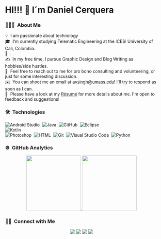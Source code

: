 # HI!!! 👋 I´m Daniel Cerquera


### 👨🏻‍💻 &nbsp;About Me

💡 &nbsp;I am passionate about technology\
🎓 &nbsp;I'm currently studying Telematic Engineering at the ICESI University of Cali, Colombia.\
🌱 &nbsp;.\
✍️ &nbsp;In my free time, I pursue Graphic Design and Blog Writing as hobbies/side hustles.\
💬 &nbsp;Feel free to reach out to me for pro bono consulting and volunteering, or just for some interesting discussion.\
✉️ &nbsp;You can shoot me an email at avsingh@umass.edu! I'll try to respond as soon as I can.\
📄 &nbsp;Please have a look at my [Résumé](https://www.adityavsingh.com/resume.html) for more details about me. I'm open to feedback and suggestions!


### 🛠 &nbsp;Technologies

![Android Studio](https://img.shields.io/badge/-Android%20Studio-05122A?style=flat&logo=Android-Studio)&nbsp;
![Java](https://img.shields.io/badge/-Java-05122A?style=flat&logo=Java&logoColor=FFA518)&nbsp;
![GitHub](https://img.shields.io/badge/-GitHub-05122A?style=flat&logo=github)&nbsp;
![Eclipse](https://img.shields.io/badge/-Eclipse-05122A?style=flat&logo=eclipse-ide&logoColor=2C2255)\
![Kotlin](https://img.shields.io/badge/-Kotlin-05122A?style=flat&logo=kotlin-ide&logoColor=2C2255)\
![Photoshop](https://img.shields.io/badge/-Photoshop-05122A?style=flat&logo=adobe-photoshop)&nbsp;
![HTML](https://img.shields.io/badge/-HTML-05122A?style=flat&logo=HTML5)&nbsp;
![Git](https://img.shields.io/badge/-Git-05122A?style=flat&logo=git)&nbsp;
![Visual Studio Code](https://img.shields.io/badge/-Visual%20Studio%20Code-05122A?style=flat&logo=visual-studio-code&logoColor=007ACC)&nbsp;
![Python](https://img.shields.io/badge/-Python-05122A?style=flat&logo=python)&nbsp;



### ⚙️ &nbsp;GitHub Analytics

<p align="center">
<a href="https://github.com/DanielCerquera13">
  <img height="180em" src="https://github-readme-stats-eight-theta.vercel.app/api?username=DanielCerquera13&show_icons=true&theme=algolia&include_all_commits=true&count_private=true"/>
  <img height="180em" src="https://github-readme-stats-eight-theta.vercel.app/api/top-langs/?username=DanielCerquera13&layout=compact&langs_count=8&theme=algolia"/>
</a>
</p>

### 🤝🏻 &nbsp;Connect with Me

<p align="center">
<a href="https://linkedin.com/in/daniel-cerquera"><img src="https://img.shields.io/badge/-Daniel Cerquera-0077B5?style=flat&logo=Linkedin&logoColor=white"/></a>
<a href="mailto:danielalejandrocerquera@gmail.com"><img src="https://img.shields.io/badge/-danielalejandrocerquera@gmail.com-D14836?style=flat&logo=Gmail&logoColor=white"/></a>
<a href="https://instagram.com/danielcerquera13"><img src="https://img.shields.io/badge/-@danielcerquera13-E4405F?style=flat&logo=Instagram&logoColor=white"/></a>
<a href="https://facebook.com/DanielAlejandroCerquera"><img src="https://img.shields.io/badge/-Daniel Alejandro Cerquera-1877F2?style=flat&logo=Facebook&logoColor=white"/></a>
</p>
